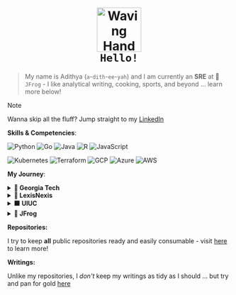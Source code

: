 <h1 align="center" style="border-bottom: none">
<img alt="Waving Hand" src="https://www.svgrepo.com/show/402888/waving-hand.svg" style="width:100px"><br><code>Hello!</code>
</h1>

> My name is Adithya (`a`-`dith`-`ee`-`yah`) and I am currently an __SRE__ at 🐸 `JFrog` - I like analytical writing, cooking, sports, and beyond ... learn more below!

> [!NOTE]
> Wanna skip all the fluff? Jump straight to my [LinkedIn](https://www.linkedin.com/in/adithya-ramanujam/)

__Skills & Competencies__: 

![Python](https://img.shields.io/badge/python-3670A0?style=for-the-badge&logo=python&logoColor=ffdd54) 	![Go](https://img.shields.io/badge/go-%2300ADD8.svg?style=for-the-badge&logo=go&logoColor=white) ![Java](https://img.shields.io/badge/java-%23ED8B00.svg?style=for-the-badge&logo=openjdk&logoColor=white) ![R](https://img.shields.io/badge/r-%23276DC3.svg?style=for-the-badge&logo=r&logoColor=white) ![JavaScript](https://img.shields.io/badge/javascript-%23323330.svg?style=for-the-badge&logo=javascript&logoColor=%23F7DF1E)

  
![Kubernetes](https://img.shields.io/badge/kubernetes-%23326ce5.svg?style=for-the-badge&logo=kubernetes&logoColor=white) ![Terraform](https://img.shields.io/badge/terraform-%235835CC.svg?style=for-the-badge&logo=terraform&logoColor=white) ![GCP](https://img.shields.io/badge/GoogleCloud-%234285F4.svg?style=for-the-badge&logo=google-cloud&logoColor=white) ![Azure](https://img.shields.io/badge/azure-%230072C6.svg?style=for-the-badge&logo=microsoftazure&logoColor=white) ![AWS](https://img.shields.io/badge/AWS-%23FF9900.svg?style=for-the-badge&logo=amazon-aws&logoColor=white) 

__My Journey__:

<details>
  <summary><b>🐝 Georgia Tech</b></summary>
  <br/>
  <ul>
    <li>Bachelors' in Computer Science</li>
    <li><code>2018</code>–<code>2022</code></li>
    <li><b>Focus:</b> AI & HCI</li>
  </ul>
</details>

<details>
  <summary> <b>🔴 LexisNexis</b></summary>
  <br/>
  <ul>
    <li>Site Reliability Engineer</li>
    <li><code>2022</code>–<code>2023</code></li>
    <li><b>Competencies:</b> Cloud Infrastructure</li>
  </ul>
</details>

<details>
  <summary> <b>🟧  UIUC</b></summary>
  <br/>
  <ul>
    <li>Masters' in Computer Science</li>
    <li><code>2024</code>–<code>2025</code></li>
    <li><b>Focus:</b> ML & Systems Design</li>
  </ul>
</details>

<details>
  <summary> <b>🐸  JFrog</b></summary>
  <br/>
  <ul>
    <li>Site Reliability Engineer</li>
    <li><code>2024</code>–<code>XXXX</code></li>
    <li><b>Competencies:</b> Kubernetes & SaaS Management</li>
  </ul>
</details> 

__Repositories:__

I try to keep __all__ public repositories ready and easily consumable - visit [here](https://github.com/adithya-r-01?tab=repositories) to learn more!

__Writings:__

Unlike my repositories, I _don't_ keep my writings as tidy as I should ... but try and pan for gold [here](https://adithyaswritings.super.site/)
